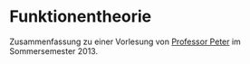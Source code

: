 <h1>Funktionentheorie</h1>

Zusammenfassung zu einer Vorlesung von <a href="https://www.math.uni-augsburg.de/prof/appa/Mitarbeiter/mp/">Professor Peter</a> im Sommersemester 2013.